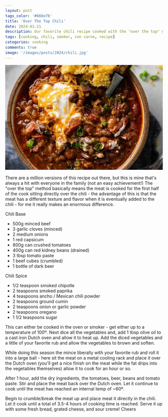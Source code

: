```yaml
---
layout: post
tags_color: '#666e76'
title: 'Over The Top Chili'
date: 2024-01-21
description: Our favorite chili recipe cooked with the "over the top" method
tags: [cooking, chili, smoker, con carne, recipe]
categories: cooking
comments: true
image: '/images/posts/2024/chili.jpg'
---
```

![](/images/posts/2024/chili.jpg)

There are a million versions of this recipe out there, but this is mine that's always a hit with everyone in the family (not an easy achievement!) The "over the top" method basically means the meat is cooked for the first half of the cook sitting directly over the chili - the advantage of this is that the meat has a different texture and flavor when it is eventually added to the chili - for me it really makes an enormous difference.

Chili Base
* 500g minced beef
* 3 garlic cloves (minced)
* 2 medium onions
* 1 red capsicum
* 800g can crushed tomatoes
* 400g can red kidney beans (drained)
* 3 tbsp tomato paste
* 1 beef cubes (crumbled)
* 1 bottle of dark beer

Chili Spice
* 1/2 teaspoon smoked chipotle
* 2 teaspoons smoked paprika
* 4 teaspoons ancho / Mexican chili powder
* 2 teaspoons ground cumin
* 2 teaspoons onion or garlic powder
* 2 teaspoons oregano
* 1 1/2 teaspoons sugar

This can either be cooked in the oven or smoker - get either up to a temperature of 100º. Next dice all the vegetables and, add 1 tbsp olive oil to a cast iron Dutch oven and allow it to heat up. Add the diced vegetables and a little of your favorite rub and allow the vegetables to brown and soften.

While doing this season the mince liberally with your favorite rub and roll it into a large ball - here sit the meat on a metal cooling rack and place it over the Dutch oven (you'll get a nice finish on the meat while the fat drips into the vegetables themselves) allow it to cook for an hour or so.

After 1 hour, add the dry ingredients, the tomatoes, beer, beans and tomato paste. Stir and place the meat back over the Dutch oven. Let it continue to cook until the meat has reached an internal temp of ~60º.

Begin to crumble/break the meat up and place meat it directly in the chili. Let it cook until a total of 3.5-4 hours of cooking time is reached. Serve it up with some fresh bread, grated cheese, and sour creme!
Cheers
